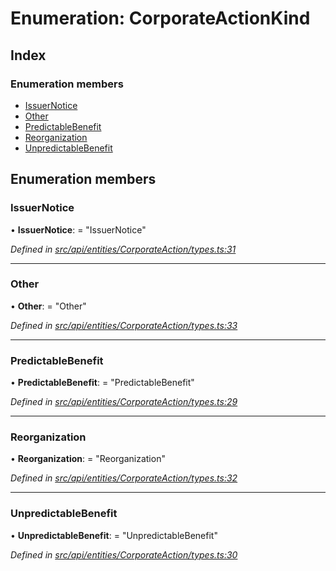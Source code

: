 # Enumeration: CorporateActionKind

## Index

### Enumeration members

* [IssuerNotice](corporateactionkind.md#issuernotice)
* [Other](corporateactionkind.md#other)
* [PredictableBenefit](corporateactionkind.md#predictablebenefit)
* [Reorganization](corporateactionkind.md#reorganization)
* [UnpredictableBenefit](corporateactionkind.md#unpredictablebenefit)

## Enumeration members

###  IssuerNotice

• **IssuerNotice**: = "IssuerNotice"

*Defined in [src/api/entities/CorporateAction/types.ts:31](https://github.com/PolymathNetwork/polymesh-sdk/blob/23062de4/src/api/entities/CorporateAction/types.ts#L31)*

___

###  Other

• **Other**: = "Other"

*Defined in [src/api/entities/CorporateAction/types.ts:33](https://github.com/PolymathNetwork/polymesh-sdk/blob/23062de4/src/api/entities/CorporateAction/types.ts#L33)*

___

###  PredictableBenefit

• **PredictableBenefit**: = "PredictableBenefit"

*Defined in [src/api/entities/CorporateAction/types.ts:29](https://github.com/PolymathNetwork/polymesh-sdk/blob/23062de4/src/api/entities/CorporateAction/types.ts#L29)*

___

###  Reorganization

• **Reorganization**: = "Reorganization"

*Defined in [src/api/entities/CorporateAction/types.ts:32](https://github.com/PolymathNetwork/polymesh-sdk/blob/23062de4/src/api/entities/CorporateAction/types.ts#L32)*

___

###  UnpredictableBenefit

• **UnpredictableBenefit**: = "UnpredictableBenefit"

*Defined in [src/api/entities/CorporateAction/types.ts:30](https://github.com/PolymathNetwork/polymesh-sdk/blob/23062de4/src/api/entities/CorporateAction/types.ts#L30)*
